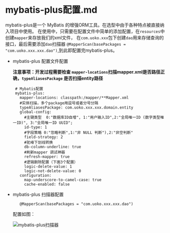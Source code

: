 # mybatis-plus配置.md

mybatis-plus是一个 MyBatis 的增强ORM工具。在选型中由于各种特点被直接纳入项目中使用。
在使用中，只需要在配置文件中简单的添加配置，在`resources`中创建`mapper`来存放我们的xml文件，
在`com.uoko.xxx`包下创建`dao`用来存储查询的接口，最后需要添加`dao`扫描器
`@MapperScan(basePackages = "com.uoko.xxx.xxx.dao")`,到此即配置完mybatis-plus。

* mybatis-plus 配置文件配置
    
    **注意事项：开发过程需要检查 `mapper-locations`扫描mapper.xml是否路径正确，`typeAliasesPackage` 是否扫描entity路径**
   
   ```
    # Mybatis配置
    mybatis-plus:
      mapper-locations: classpath:/mapper/**Mapper.xml
      #实体扫描，多个package用逗号或者分号分隔
      typeAliasesPackage: com.uoko.xxx.xxx.domain.entity
      global-config:
        #主键类型  0:"数据库ID自增", 1:"用户输入ID",2:"全局唯一ID (数字类型唯一ID)", 3:"全局唯一ID UUID";
        id-type: 1
        #字段策略 0:"忽略判断",1:"非 NULL 判断"),2:"非空判断"
        field-strategy: 2
        #驼峰下划线转换
        db-column-underline: true
        #刷新mapper 调试神器
        refresh-mapper: true
        #逻辑删除配置（下面3个配置）
        logic-delete-value: 1
        logic-not-delete-value: 0
      configuration:
        map-underscore-to-camel-case: true
        cache-enabled: false
    ```

* mybatis-plus 扫描器配置

   ```
      @MapperScan(basePackages = "com.uoko.xxx.xxx.dao")
   ```
   配置如图：
   
    ![mybatis-plus扫描器](/img/mybatis_plus_dao.png)